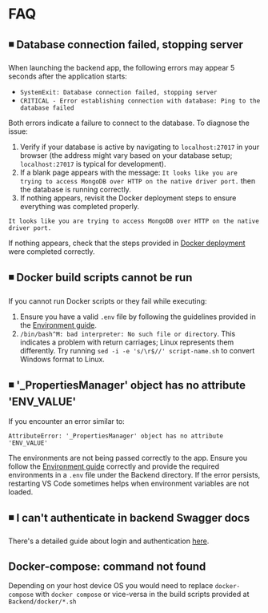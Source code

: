 # FAQ

## ◾ Database connection failed, stopping server

When launching the backend app, the following errors may appear 5 seconds after the application starts:

* `SystemExit: Database connection failed, stopping server`
* `CRITICAL - Error establishing connection with database: Ping to the database failed`

Both errors indicate a failure to connect to the database. To diagnose the issue:

1. Verify if your database is active by navigating to `localhost:27017` in your browser (the address might vary based on your database setup; `localhost:27017` is typical for development).
2. If a blank page appears with the message: `It looks like you are trying to access MongoDB over HTTP on the native driver port.`
then the database is running correctly.
3. If nothing appears, revisit the Docker deployment steps to ensure everything was completed properly.

`It looks like you are trying to access MongoDB over HTTP on the native driver port.`

If nothing appears, check that the steps provided in [Docker deployment](Docker.md) were completed correctly.

## ◾ Docker build scripts cannot be run

If you cannot run Docker scripts or they fail while executing:

1. Ensure you have a valid `.env` file by following the guidelines provided in the [Environment guide](Environment.md).
2. `/bin/bash^M: bad interpreter: No such file or directory`. This indicates a problem with return carriages; Linux represents them differently. Try running `sed -i -e 's/\r$//' script-name.sh` to convert Windows format to Linux.

## ◾ '_PropertiesManager' object has no attribute 'ENV_VALUE'

If you encounter an error similar to:

`AttributeError: '_PropertiesManager' object has no attribute 'ENV_VALUE'`

The environments are not being passed correctly to the app. Ensure you follow the [Environment guide](Environment.md) correctly and provide the required environments in a `.env` file under the Backend directory. If the error persists, restarting VS Code sometimes helps when environment variables are not loaded.

## ◾ I can't authenticate in backend Swagger docs

There's a detailed guide about login and authentication [here](../Auth-Login.md).

## Docker-compose: command not found

Depending on your host device OS you would need to replace `docker-compose` with `docker compose` or vice-versa in the build scripts provided at `Backend/docker/*.sh`
